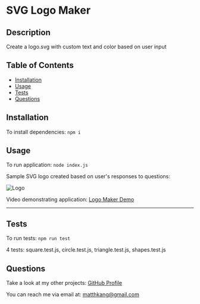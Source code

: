 # SVG Logo Maker

## Description

Create a logo.svg with custom text and color based on user input

## Table of Contents

- [Installation](#installation)
- [Usage](#usage)
- [Tests](#tests)
- [Questions](#questions)

## Installation

To install dependencies:
```npm i```

## Usage

To run application:
```node index.js```

Sample SVG logo created based on user's responses to questions:

![Logo](images/logo.png)

Video demonstrating application: [Logo Maker Demo](https://drive.google.com/file/d/1XEQIZg5cYea3mG_JfHYZcKFHIqD61jsP/view?usp=sharing)

---

## Tests

To run tests:
```npm run test```

4 tests: square.test.js, circle.test.js, triangle.test.js, shapes.test.js

## Questions

Take a look at my other projects: [GitHub Profile](https://github.com/matthkang)

You can reach me via email at: [matthkang@gmail.com](mailto:matthkang@gmail.com)
